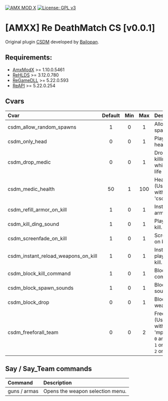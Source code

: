 [![AMX MOD X](https://badgen.net/badge/Powered%20by/AMXMODX/0e83cd)](https://amxmodx.org)
[![License: GPL v3](https://img.shields.io/badge/License-GPL%20v3-blue.svg)](https://www.gnu.org/licenses/gpl-3.0)

# [AMXX] Re DeathMatch CS [v0.0.1]
Original plugin [CSDM](https://forums.alliedmods.net/showthread.php?t=79583) developed by [Bailopan](https://github.com/dvander).

## Requirements:
- [AmxModX](https://github.com/alliedmodders/amxmodx) >= 1.10.0.5461
- [ReHLDS](https://github.com/dreamstalker/rehlds) >= 3.12.0.780
- [ReGameDLL](https://github.com/s1lentq/ReGameDLL_CS) >= 5.22.0.593
- [ReAPI](https://github.com/s1lentq/reapi) >= 5.22.0.254

## Cvars
| Cvar                                | Default | Min | Max          | Description                                                                 |
| :---------------------------------- | :-----: | :-: | :----------: | :-------------------------------------------------------------------------- |
| csdm_allow_random_spawns            | 1       | 0   | 1            | Allow random spawns.                                                        | 
| csdm_only_head                      | 0       | 0   | 1            | Play mode "only head".                                                      |
| csdm_drop_medic                     | 0       | 0   | 1            | Drops a med kit by killing an enemy which grants extra life when picked up. |
| csdm_medic_health                   | 50      | 1   | 100          | Health of the med kit (Use in conjunction with the cvar 'csdm_drop_medic'). |
| csdm_refill_armor_on_kill           | 1       | 0   | 1            | Instantly refill player armor on kill.                                      |
| csdm_kill_ding_sound                | 1       | 0   | 1            | Play a ding sound on kill.                                                  |
| csdm_screenfade_on_kill             | 1       | 0   | 1            | Screenfade effect on kill.                                                  |
| csdm_instant_reload_weapons_on_kill | 1       | 0   | 1            | Instantly reload player weapons on kill.                                    |
| csdm_block_kill_command             | 1       | 0   | 1            | Block kill console command.                                                 |
| csdm_block_spawn_sounds             | 1       | 0   | 1            | Block spawn sounds.                                                         |
| csdm_block_drop                     | 0       | 0   | 1            | Block drop of weapons.                                                      |
| csdm_freeforall_team                | 0       | 0   | 2            | Free for all team (Use in conjunction with the cvar 'mp_freeforall').<br/>`0` any team<br/>`1` only `T`<br/>`2` only `CT` |

## Say / Say_Team commands
| Command                             | Description                                    |
| :---------------------------------- | :--------------------------------------------- |
| guns / armas                        | Opens the weapon selection menu.               |
